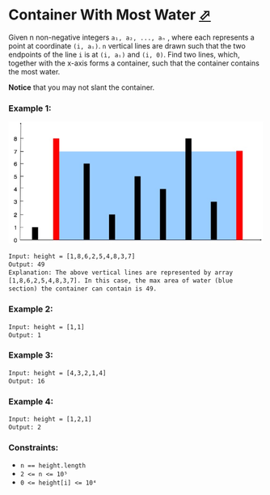 # Container With Most Water [⬀](https://leetcode.com/problems/container-with-most-water/)


Given n non-negative integers `a₁, a₂, ..., aₙ` , where each represents a point at coordinate `(i, aᵢ)`. `n` vertical lines are drawn such that the two endpoints of the line `i` is at `(i, aᵢ)` and `(i, 0)`. Find two lines, which, together with the x-axis forms a container, such that the container contains the most water.

**Notice** that you may not slant the container.

### Example 1:

![question_11.jpg](question_11.jpg)
```
Input: height = [1,8,6,2,5,4,8,3,7]
Output: 49
Explanation: The above vertical lines are represented by array [1,8,6,2,5,4,8,3,7]. In this case, the max area of water (blue section) the container can contain is 49.
```

### Example 2:
```
Input: height = [1,1]
Output: 1
```

### Example 3:
```
Input: height = [4,3,2,1,4]
Output: 16
```

### Example 4:
```
Input: height = [1,2,1]
Output: 2
```

### Constraints:

- `n == height.length`
- `2 <= n <= 10⁵`
- `0 <= height[i] <= 10⁴`

